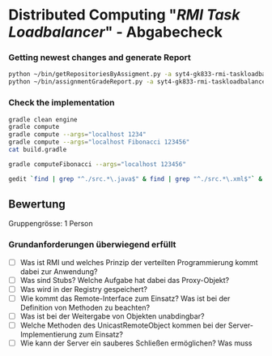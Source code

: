 # Distributed Computing "*RMI Task Loadbalancer*" - Abgabecheck

### Getting newest changes and generate Report

```bash
python ~/bin/getRepositoriesByAssigment.py -a syt4-gk833-rmi-taskloadbalancer
python ~/bin/assignmentGradeReport.py -a syt4-gk833-rmi-taskloadbalancer -t ~/repositories/tgm_/tools/assignments/report-templates/overview.xhtml
```

### Check the implementation

```bash
gradle clean engine
gradle compute
gradle compute --args="localhost 1234"
gradle compute --args="localhost Fibonacci 123456"
cat build.gradle

gradle computeFibonacci --args="localhost 123456"

gedit `find | grep "^./src.*\.java$" & find | grep "^./src.*\.xml$"` &

```

## Bewertung
Gruppengrösse: 1 Person
### Grundanforderungen **überwiegend erfüllt**
- [ ] Was ist RMI und welches Prinzip der verteilten Programmierung kommt dabei zur Anwendung?
- [ ] Was sind Stubs? Welche Aufgabe hat dabei das Proxy-Objekt?
- [ ] Was wird in der Registry gespeichert?
- [ ] Wie kommt das Remote-Interface zum Einsatz? Was ist bei der Definition von Methoden zu beachten?
- [ ] Was ist bei der Weitergabe von Objekten unabdingbar?
- [ ] Welche Methoden des UnicastRemoteObject kommen bei der Server-Implementierung zum Einsatz?
- [ ] Wie kann der Server ein sauberes Schließen ermöglichen? Was muss mit dem exportierten Objekt geschehen?
- [ ] Ausführbarkeit in README.md dokumentiert
- [ ] java.policy dokumentiert
- [ ] Java RMI-Tutorial um "sauberes Schließen" erweitern (try-catch-finally)
- [ ] Aufruf `gradle engine` ausführbar
- [ ] Aufruf `gradle compute --args="localhost 1234"` ausführbar
### Grundanforderungen **zur Gänze erfüllt**
- [ ] Implementierung eines neuen Tasks (z.B. Fibonacci)
- [ ] Implementierung eines Loadbalancer-Interfaces (register/unregister)
### Erweiterte Anforderungen **überwiegend erfüllt**
- [ ] Client-Loadbalancer-Server-Verbindungen über mehrere Rechner hinweg lauffähig (z.B. mittels Portweiterleitung)
### Erweiterte Anforderungen **zur Gänze erfüllt**
- [ ] Überlegungen zum Design und mögliche Implementierung weiterer Loadbalancing-Methoden (Weighted Distribution oder Least Connections)

### Kommentare
* Commit-Messages überdenken!
* What does Serializable mean?
* Überlauf bei Fibonacci!
* Debug Output in finaler Abgabe entfernen!
* ExceptionHandling beachten!
* Keine gesamten Listings ins README/Protokoll -> besser eine Verlinkung und nur auf die wichtigen Aspekte hinweisen!
* IP Adresse nicht in Code hardcoden - Properties-File verwenden
* IEEE Citation Standard beachten!

